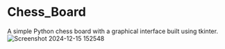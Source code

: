 # Chess_Board
A simple Python chess board with a graphical interface built using tkinter.
![Screenshot 2024-12-15 152548](https://github.com/user-attachments/assets/74529e01-aa57-45dc-b25e-3778ffa52b03)

